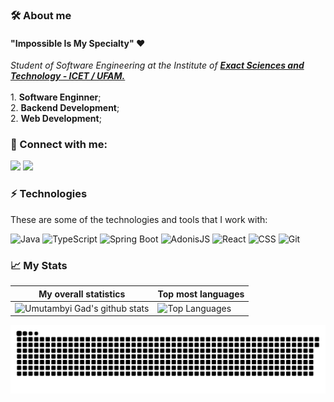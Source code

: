 ### 🛠 About me

#### "Impossible Is My Specialty" ❤️

<p>
  <em>
   Student of Software Engineering at the Institute of <a href="https://icet.ufam.edu.br/"> <b> Exact Sciences and Technology - ICET / UFAM.</b></a><br>
  </em>  <br>
1. <b>Software Enginner</b>;<br>
2. <b>Backend Development</b>;<br> 
2. <b>Web Development</b>;<br>
</p>

### 👥 Connect with me:
<p align="left">
<a href="https://www.linkedin.com/in/gabrielltav"><img src="https://img.shields.io/badge/-Gabriel%20Tavares-333333?style=white&logo=linkedin"/></a>
<a href="mailto:gabrieltavares.ufam@gmail.com"><img src="https://img.shields.io/badge/-gabrieltavares.ufam@gmail.com-333333?style=white&logo=gmail"/></a>
</p>

### ⚡ Technologies

These are some of the technologies and tools that I work with:

  ![Java](https://img.shields.io/badge/-Java-333333?style=flat&logo=Java&logoColor=007396)
  ![TypeScript](https://img.shields.io/badge/-TypeScript-333333?style=flat&logo=TypeScript)
  ![Spring Boot](https://img.shields.io/badge/-Spring-333333?style=flat&logo=Spring&logoColor=#6DB33F)
  ![AdonisJS](https://img.shields.io/badge/-AdonisJS-333333?style=flat&logo=AdonisJS&logoColor=#220052)
  ![React](https://img.shields.io/badge/-React-333333?style=flat&logo=React&logoColor=#61DAFB)
  ![CSS](https://img.shields.io/badge/-CSS-333333?style=flat&logo=CSS3&logoColor=1572B6)
  ![Git](https://img.shields.io/badge/-Git-333333?style=flat&logo=git)
 
 ### 📈 My Stats
|My overall statistics|Top most languages |
|------------------|-------------|
|![Umutambyi Gad's github stats](https://github-readme-stats.vercel.app/api?username=gabrieltav&show_icons=true&theme=algolia&include_all_commits=true&count_private=true)|![Top Languages](https://github-readme-stats.vercel.app/api/top-langs/?username=gabrieltav&layout=compact&langs_count=7&theme=algolia)|

   
   ![Snake animation](https://github.com/gabrieltav/gabrieltav/blob/output/github-contribution-grid-snake.svg)
